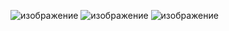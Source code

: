 ![изображение](https://github.com/user-attachments/assets/15f2264a-9ba6-481b-9b4f-63008c4594b3)
![изображение](https://github.com/user-attachments/assets/7c363572-3c97-4315-b3b1-b4258d48de5e)
![изображение](https://github.com/user-attachments/assets/659a26a1-e054-404e-a5c9-f6276e05ceed)
